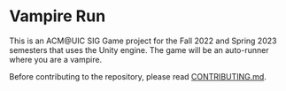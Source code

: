 # Vampire Run
This is an ACM@UIC SIG Game project for the Fall 2022 and Spring 2023 semesters that uses the Unity engine. The game will be an auto-runner where you are a vampire.

Before contributing to the repository, please read [CONTRIBUTING.md](CONTRIBUTING.md).